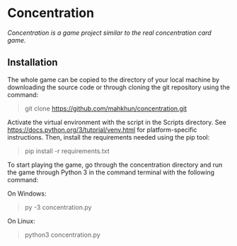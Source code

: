 # Concentration
*Concentration is a game project similar to the real concentration card game.*

## Installation
The whole game can be copied to the directory of your local machine by downloading the source code or through cloning the git repository using the command:
> git clone https://github.com/mahkhun/concentration.git

Activate the virtual environment with the script in the Scripts directory. See https://docs.python.org/3/tutorial/venv.html for platform-specific instructions. Then, install the requirements needed using the pip tool:
> pip install -r requirements.txt

To start playing the game, go through the concentration directory and run the game through Python 3 in the command terminal with the following command:

On Windows:
> py -3 concentration.py

On Linux:
> python3 concentration.py